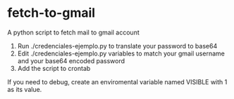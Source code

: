 fetch-to-gmail
==============

A python script to fetch mail to gmail account

1. Run ./credenciales-ejemplo.py to translate your password to base64
2. Edit ./credenciales-ejemplo.py variables to match your gmail username and your base64 encoded password
3. Add the script to crontab

If you need to debug, create an enviromental variable named VISIBLE with 1 as its value.
